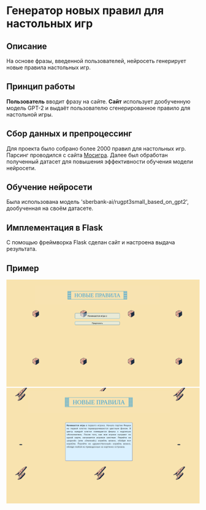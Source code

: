 # Генератор новых правил для настольных игр


## Описание

На основе фразы, введенной пользователей, нейросеть генерирует новые правила настольных игр. 


## Принцип работы

**Пользователь** вводит фразу на сайте. **Сайт** использует дообученную модель GPT-2 и выдаёт пользователю сгенерированное правило для настольной игры.


## Сбор данных и препроцессинг

Для проекта было собрано более 2000 правил для настольных игр. Парсинг проводился с сайта [Мосигра](https://www.mosigra.ru/). Далее был обработан полученный датасет для повышения эффективности обучения модели нейросети. 


## Обучение нейросети

Была использована модель 'sberbank-ai/rugpt3small_based_on_gpt2', дообученная на своём датасете.


## Имплементация в Flask

С помощью фреймворка Flask сделан сайт и настроена выдача результата.


## Пример
![Начальная страница](static/start.png)![Страница с результатом](static/result.png)


